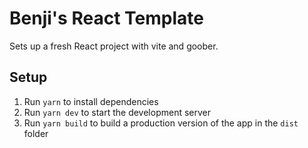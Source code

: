 # Benji's React Template

Sets up a fresh React project with vite and goober.

## Setup

1. Run `yarn` to install dependencies
2. Run `yarn dev` to start the development server
3. Run `yarn build` to build a production version of the app in the `dist` folder
